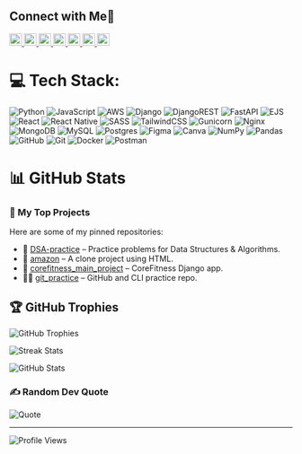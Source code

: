 ## Connect with Me🤝
<p align="left"> <a href="https://facebook.com/profile.php?id=61578028623223"> <img src="https://img.shields.io/badge/Facebook-1877F2?style=flat&logo=facebook&logoColor=white" height="22"/> </a> <a href="https://instagram.com/ambady.dileep"> <img src="https://img.shields.io/badge/Instagram-E4405F?style=flat&logo=instagram&logoColor=white" height="22"/> </a> <a href="https://linkedin.com/in/ambady-dileep"> <img src="https://img.shields.io/badge/LinkedIn-0077B5?style=flat&logo=linkedin&logoColor=white" height="22"/> </a> <a href="https://pinterest.com/@ambadydileep17"> <img src="https://img.shields.io/badge/Pinterest-E60023?style=flat&logo=pinterest&logoColor=white" height="22"/> </a> <a href="https://x.com/ambady.dileep"> <img src="https://img.shields.io/badge/X-000000?style=flat&logo=x&logoColor=white" height="22"/> </a> <a href="https://youtube.com/@realambadydileep"> <img src="https://img.shields.io/badge/YouTube-FF0000?style=flat&logo=youtube&logoColor=white" height="22"/> </a> <a href="mailto:ambadydileep.pro@gmail.com"> <img src="https://img.shields.io/badge/Gmail-D14836?style=flat&logo=gmail&logoColor=white" height="22"/> </a> </p>

# 💻 Tech Stack:
![Python](https://img.shields.io/badge/python-3670A0?style=flat-square&logo=python&logoColor=ffdd54) ![JavaScript](https://img.shields.io/badge/javascript-%23323330.svg?style=flat-square&logo=javascript&logoColor=%23F7DF1E) ![AWS](https://img.shields.io/badge/AWS-%23FF9900.svg?style=flat-square&logo=amazon-aws&logoColor=white) ![Django](https://img.shields.io/badge/django-%23092E20.svg?style=flat-square&logo=django&logoColor=white) ![DjangoREST](https://img.shields.io/badge/DJANGO-REST-ff1709?style=flat-square&logo=django&logoColor=white&color=ff1709&labelColor=gray) ![FastAPI](https://img.shields.io/badge/FastAPI-005571?style=flat-square&logo=fastapi) ![EJS](https://img.shields.io/badge/ejs-%23B4CA65.svg?style=flat-square&logo=ejs&logoColor=black) ![React](https://img.shields.io/badge/react-%2320232a.svg?style=flat-square&logo=react&logoColor=%2361DAFB) ![React Native](https://img.shields.io/badge/react_native-%2320232a.svg?style=flat-square&logo=react&logoColor=%2361DAFB) ![SASS](https://img.shields.io/badge/SASS-hotpink.svg?style=flat-square&logo=SASS&logoColor=white) ![TailwindCSS](https://img.shields.io/badge/tailwindcss-%2338B2AC.svg?style=flat-square&logo=tailwind-css&logoColor=white) ![Gunicorn](https://img.shields.io/badge/gunicorn-%298729.svg?style=flat-square&logo=gunicorn&logoColor=white) ![Nginx](https://img.shields.io/badge/nginx-%23009639.svg?style=flat-square&logo=nginx&logoColor=white) ![MongoDB](https://img.shields.io/badge/MongoDB-%234ea94b.svg?style=flat-square&logo=mongodb&logoColor=white) ![MySQL](https://img.shields.io/badge/mysql-4479A1.svg?style=flat-square&logo=mysql&logoColor=white) ![Postgres](https://img.shields.io/badge/postgres-%23316192.svg?style=flat-square&logo=postgresql&logoColor=white) ![Figma](https://img.shields.io/badge/figma-%23F24E1E.svg?style=flat-square&logo=figma&logoColor=white) ![Canva](https://img.shields.io/badge/Canva-%2300C4CC.svg?style=flat-square&logo=Canva&logoColor=white) ![NumPy](https://img.shields.io/badge/numpy-%23013243.svg?style=flat-square&logo=numpy&logoColor=white) ![Pandas](https://img.shields.io/badge/pandas-%23150458.svg?style=flat-square&logo=pandas&logoColor=white) ![GitHub](https://img.shields.io/badge/github-%23121011.svg?style=flat-square&logo=github&logoColor=white) ![Git](https://img.shields.io/badge/git-%23F05033.svg?style=flat-square&logo=git&logoColor=white) ![Docker](https://img.shields.io/badge/docker-%230db7ed.svg?style=flat-square&logo=docker&logoColor=white) ![Postman](https://img.shields.io/badge/Postman-FF6C37?style=flat-square&logo=postman&logoColor=white)

# 📊 GitHub Stats

### 🚀 My Top Projects

Here are some of my pinned repositories:

- 🧠 [DSA-practice](https://github.com/Ambady-dileep/DSA-practice) – Practice problems for Data Structures & Algorithms.
- 🛒 [amazon](https://github.com/Ambady-dileep/amazon) – A clone project using HTML.
- 💪 [corefitness_main_project](https://github.com/Ambady-dileep/corefitness_main_project) – CoreFitness Django app.
- 🧑‍💻 [git_practice](https://github.com/Ambady-dileep/git_practice) – GitHub and CLI practice repo.

## 🏆 GitHub Trophies
![GitHub Trophies](https://github-profile-trophy.vercel.app/?username=AmbadyDileep&theme=default&no-frame=false&no-bg=true&margin-w=4)

<!-- Streak -->
![Streak Stats](https://github-readme-streak-stats.herokuapp.com?user=AmbadyDileep&theme=shadow_green&hide_border=false)

<!-- Stats -->
![GitHub Stats](https://github-readme-stats.vercel.app/api?username=AmbadyDileep&theme=shadow_green&hide_border=false&count_private=true&show_icons=true)

### ✍️ Random Dev Quote
![Quote](https://quotes-github-readme.vercel.app/api?type=horizontal&theme=radical)

---
![Profile Views](https://komarev.com/ghpvc/?username=Ambady-Dileep&label=Profile%20views&color=0e75b6&style=flat)

<!-- Proudly created with GPRM ( https://gprm.itsvg.in ) -->
